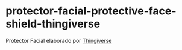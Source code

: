 # protector-facial-protective-face-shield-thingiverse
Protector Facial elaborado por [Thingiverse](https://www.thingiverse.com/thing:4235274/files)

